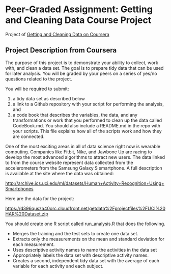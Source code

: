 Peer-Graded Assignment: Getting and Cleaning Data Course Project
========================================

Project of [Getting and Cleaning Data on Coursera](https://www.coursera.org/course/getdata)

## Project Description from Coursera
The purpose of this project is to demonstrate your ability to collect, work with, and clean a data set.
The goal is to prepare tidy data that can be used for later analysis. You will be graded by your peers
on a series of yes/no questions related to the project.

You will be required to submit:

1. a tidy data set as described below
2. a link to a Github repository with your script for performing the analysis, and
3. a code book that describes the variables, the data, and any transformations or
   work that you performed to clean up the data called CodeBook.md. You should also
   include a README.md in the repo with your scripts. This file explains how all
   of the scripts work and how they are connected. 

One of the most exciting areas in all of data science right now is wearable computing.
Companies like Fitbit, Nike, and Jawbone Up are racing to develop the most advanced
algorithms to attract new users. The data linked to from the course website represent
data collected from the accelerometers from the Samsung Galaxy S smartphone.
A full description is available at the site where the data was obtained:

http://archive.ics.uci.edu/ml/datasets/Human+Activity+Recognition+Using+Smartphones

Here are the data for the project: 

https://d396qusza40orc.cloudfront.net/getdata%2Fprojectfiles%2FUCI%20HAR%20Dataset.zip

You should create one R script called run_analysis.R that does the following.

* Merges the training and the test sets to create one data set.
* Extracts only the measurements on the mean and standard deviation for each measurement. 
* Uses descriptive activity names to name the activities in the data set
* Appropriately labels the data set with descriptive activity names. 
* Creates a second, independent tidy data set with the average of each variable for each activity and each subject. 

